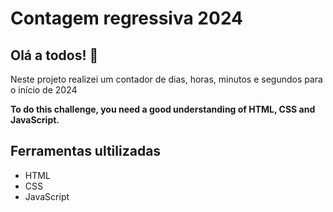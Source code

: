 # Contagem regressiva 2024

## Olá a todos! 👋

Neste projeto realizei um contador de dias, horas, minutos e segundos para o início de 2024


**To do this challenge, you need a good understanding of HTML, CSS and JavaScript.**

## Ferramentas ultilizadas

- HTML
- CSS
- JavaScript



